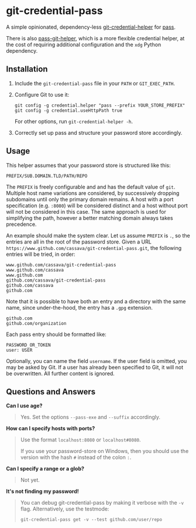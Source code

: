 git-credential-pass
===================

A simple opinionated, dependency-less [git-credential-helper][] for [pass][].

There is also [pass-git-helper][], which is a more flexible credential helper,
at the cost of requiring additional configuration and the `xdg` Python
dependency.

Installation
------------

1. Include the `git-credential-pass` file in your `PATH` or `GIT_EXEC_PATH`.
2. Configure Git to use it:

       git config -g credential.helper "pass --prefix YOUR_STORE_PREFIX"
       git config -g credential.useHttpPath true

   For other options, run `git-credential-helper -h`.

3. Correctly set up pass and structure your password store accordingly.


Usage
-----

This helper assumes that your password store is structured like this:

    PREFIX/SUB.DOMAIN.TLD/PATH/REPO

The `PREFIX` is freely configurable and and has the default value of `git`.
Multiple host name variations are considered, by successively dropping
subdomains until only the primary domain remains.
A host with a port specification (e.g. `:8080`) will be considered
distinct and a host without port will not be considered in this case.
The same approach is used for simplifying the path, however a better
matching domain always takes precedence.

An example should make the system clear. Let us assume `PREFIX` is `.`,
so the entries are all in the root of the password store.
Given a URL `https://www.github.com/cassava/git-credential-pass.git`,
the following entries will be tried, in order:

    www.github.com/cassava/git-credential-pass
    www.github.com/cassava
    www.github.com
    github.com/cassava/git-credential-pass
    github.com/cassava
    github.com

Note that it is possible to have both an entry and a directory with the
same name, since under-the-hood, the entry has a `.gpg` extension.

    github.com
    github.com/organization

Each pass entry should be formatted like:

    PASSWORD_OR_TOKEN
    user: USER

Optionally, you can name the field `username`. If the user field is omitted,
you may be asked by Git. If a user has already been specified to
Git, it will not be overwritten. All further content is ignored.

Questions and Answers
---------------------

**Can I use age?**

> Yes. Set the options `--pass-exe` and `--suffix` accordingly.

**How can I specify hosts with ports?**

> Use the format `localhost:8080` or `localhost#8080`.
>
> If you use your password-store on Windows, then you should use the version
> with the hash `#` instead of the colon `:`.

**Can I specify a range or a glob?**

> Not yet.

**It's not finding my password!**

> You can debug git-credential-pass by making it verbose with the `-v` flag.
> Alternatively, use the testmode:
>
>     git-credential-pass get -v --test github.com/user/repo


[git-credential-helper]: https://git-scm.com/docs/gitcredentials
[pass-git-helper]: https://github.com/languitar/pass-git-helper
[pass]: https://www.passwordstore.org/
